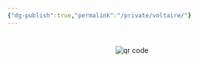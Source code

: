 ```yaml
---
{"dg-publish":true,"permalink":"/private/voltaire/"}
---
```



#



#
<p style="text-align: center;"><img src="https://chart.googleapis.com/chart?cht=qr&chl=https://notes.andrasdenes.com/voltaire&chs=180x180&choe=UTF-8&chld=L|2" alt="qr code"></p>

